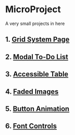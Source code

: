 # MicroProject
A very small projects in here  

## 1. [Grid System Page](https://juhwan1004.github.io/MicroProject/grid_system_page/)   
## 2. [Modal To-Do List](https://juhwan1004.github.io/MicroProject/modal_todolist/)  
## 3. [Accessible Table](https://juhwan1004.github.io/MicroProject/accessible_table/)    
## 4. [Faded Images](https://juhwan1004.github.io/MicroProject/faded_images/)
## 5. [Button Animation](https://juhwan1004.github.io/MicroProject/button_animation/)  
## 6. [Font Controls](https://juhwan1004.github.io/MicroProject/font_controls/) 

